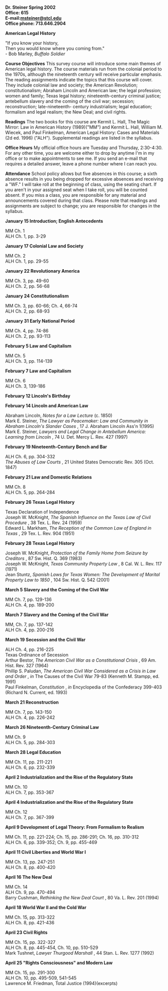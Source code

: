 **Dr. Steiner
Spring 2002**  
**Office: 615**  
**E-mail:[msteiner@stcl.edu](mailto:msteiner@stcl.edu)**  
**Office phone: 713.646.2904**

**American Legal History**

"If you know your history,  
Then you would know where you coming from."  
\- Bob Marley, _Buffalo Soldier_

**Course Objectives** This survey course will introduce some main themes of
American legal history. The course materials run from the colonial period to
the 1970s, although the nineteenth century will receive particular emphasis.
The reading assignments indicate the topics that this course will cover. They
include colonial law and society; the American Revolution; constitutionalism;
Abraham Lincoln and American law; the legal profession; women and family;
Texas legal history; nineteenth-century criminal justice; antebellum slavery
and the coming of the civil war; secession; reconstruction; late-nineteenth-
century industrialism; legal education; formalism and legal realism; the New
Deal; and civil rights.

**Readings** The two books for this course are Kermit L. Hall, The Magic
Mirror: Law in American History (1989)("MM") and Kermit L. Hall, William M.
Wiecek, and Paul Finkelman, American Legal History: Cases and Materials (2d
ed. 1996) ("ALH"). Supplemental readings are listed in the syllabus.

**Office Hours** My official office hours are Tuesday and Thursday, 2:30-4:30.
For any other time, you are welcome either to drop by anytime I'm in my office
or to make appointments to see me. If you send an e-mail that requires a
detailed answer, leave a phone number where I can reach you.

**Attendance** School policy allows but five absences in this course; a sixth
absence results in you being dropped for excessive absences and receiving a
"WF." I will take roll at the beginning of class, using the seating chart. If
you aren't in your assigned seat when I take roll, you will be counted absent.
If you miss a class, you are responsible for any material and announcements
covered during that class. Please note that readings and assignments are
subject to change; you are responsible for changes in the syllabus.

**January 15 Introduction; English Antecedents**

MM Ch. 1  
ALH Ch. 1, pp. 3-29

**January 17 Colonial Law and Society**

MM Ch. 2  
ALH Ch. 1, pp. 29-55

**January 22 Revolutionary America**

MM Ch. 3, pp. 49-60  
ALH Ch. 2, pp. 56-68

**January 24 Constitutionalism**

MM Ch. 3, pp. 60-66; Ch. 4, 66-74  
ALH Ch. 2, pp. 68-93

**January 31 Early National Period**

MM Ch. 4, pp. 74-86  
ALH Ch. 2, pp. 93-113

**February 5 Law and Capitalism**

MM Ch. 5  
ALH Ch. 3, pp. 114-139

**February 7 Law and Capitalism**

MM Ch. 6  
ALH Ch. 3, 139-186

**February 12 Lincoln's Birthday**

**February 14 Lincoln and American Law**

Abraham Lincoln, _Notes for a Law Lecture_ (c. 1850)  
Mark E. Steiner, _The Lawyer as Peacemaker: Law and Community in Abraham
Lincoln's Slander Cases_ , 17 J.             Abraham Lincoln Ass'n 1(1995)  
Mark E. Steiner, _Lawyers and Legal Change in Antebellum America: Learning
from Lincoln_ , 74 U. Det. Mercy L. Rev. 427 (1997)

**February 19 Nineteenth-Century Bench and Bar**

ALH Ch. 6, pp. 304-332  
_The Abuses of Law Courts_ , 21 United States Democratic Rev. 305 (Oct. 1847)

**February 21 Law and Domestic Relations**

MM Ch. 8  
ALH Ch. 5, pp. 264-284

**February 26 Texas Legal History**

Texas Declaration of Independence  
Joseph W. McKnight, _The Spanish Influence on the Texas Law of Civil
Procedure_ , 38 Tex. L. Rev. 24 (1959)  
Edward L. Markham, _The Reception of the Common Law of England in Texas_ , 29
Tex. L. Rev. 904 (1951)

**February 28 Texas Legal History**

Joseph W. McKnight, _Protection of the Family Home from Seizure by Creditors_
, 87 Sw. Hist. Q. 369 (1983)  
Joseph W. McKnight, _Texas Community Property Law_ , 8 Cal. W. L. Rev. 117
(1971)  
Jean Stuntz, _Spanish Laws for Texas Women: The Development of Marital
Property Law to 1850_ , 104 Sw. Hist. Q. 542 (2001)

**March 5 Slavery and the Coming of the Civil War**

MM Ch. 7, pp. 129-136  
ALH Ch. 4, pp. 189-200

**March 7 Slavery and the Coming of the Civil War**

MM, Ch. 7, pp. 137-142  
ALH Ch. 4, pp. 200-216

**March 19 Secession and the Civil War**

ALH Ch. 4, pp. 216-225  
Texas Ordinance of Secession  
Arthur Bestor, _The American Civil War as a Constitutional Crisis_ , 69 Am.
Hist. Rev. 327 (1964)  
Phillip S. Paludan, _The American Civil War Considered as a Crisis in Law and
Order_ , _in_ The Causes of the Civil War 79-83 (Kenneth M. Stampp, ed. 1991)  
Paul Finkelman, _Constitution_ , _in_ Encyclopedia of the Confederacy 399-403
(Richard N. Current, ed. 1993)

**March 21 Reconstruction**

MM Ch. 7, pp. 143-150  
ALH Ch. 4, pp. 226-242

**March 26 Nineteenth-Century Criminal Law**

MM Ch. 9  
ALH Ch. 5, pp. 284-303

**March 28 Legal Education**

MM Ch. 11, pp. 211-221  
ALH Ch. 6, pp. 232-339

**April 2 Industrialization and the Rise of the Regulatory State**

MM Ch. 10  
ALH Ch. 7, pp. 353-367

**April 4 Industrialization and the Rise of the Regulatory State**

MM Ch. 12  
ALH Ch. 7, pp. 367-399

**April 9 Development of Legal Theory: From Formalism to Realism**

MM Ch. 11, pp. 221-224; Ch. 15, pp. 286-291; Ch. 16, pp. 310-312  
ALH Ch. 6, pp. 339-352; Ch. 9, pp. 455-469

**April 11 Civil Liberties and World War I**

MM Ch. 13, pp. 247-251  
ALH Ch. 8, pp. 400-420

**April 16 The New Deal**

MM Ch. 14  
ALH Ch. 9, pp. 470-494  
Barry Cushman, _Rethinking the New Deal Court_ , 80 Va. L. Rev. 201 (1994)

**April 18 World War II and the Cold War**

MM Ch. 15, pp. 313-322  
ALH Ch. 8, pp. 421-436

**April 23 Civil Rights**

MM Ch. 15, pp. 322-327  
ALH Ch. 8, pp. 445-454, Ch. 10, pp. 510-529  
Mark Tushnet, _Lawyer Thurgood Marshall_ , 44 Stan. L. Rev. 1277 (1992)

**April 25 "Rights Consciousness" and Modern Law**

MM Ch. 15, pp. 291-300  
ALH Ch. 10, pp. 495-509, 541-545  
Lawrence M. Friedman, Total Justice (1994)(excerpts)  


